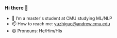 ### Hi there 👋 

- 📖 I’m a master's student at CMU studying ML/NLP
- 📫 How to reach me: yuzhiguo@andrew.cmu.edu
- 😄 Pronouns: He/Him/His
